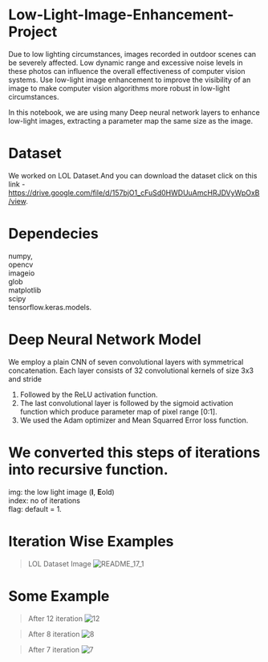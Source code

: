 # Low-Light-Image-Enhancement-Project 
Due to low lighting circumstances, images recorded in outdoor scenes can be severely affected. Low dynamic range and excessive noise levels in these photos can influence the overall effectiveness of computer vision systems. Use low-light image enhancement to improve the visibility of an image to make computer vision algorithms more robust in low-light circumstances.

In this notebook, we are using many Deep neural network layers to enhance low-light images, extracting a parameter map the same size as the image.

# Dataset
We worked on LOL Dataset.And you can download the dataset click on this link - https://drive.google.com/file/d/157bjO1_cFuSd0HWDUuAmcHRJDVyWpOxB/view.

# Dependecies
numpy,<br>
opencv<br>
imageio<br>
glob <br>
matplotlib <br>
scipy <br>
tensorflow.keras.models.

# Deep Neural Network Model
We employ a plain CNN of seven convolutional
layers with symmetrical concatenation. Each layer
consists of 32 convolutional kernels of size 3x3 and stride<br>
1. Followed by the ReLU activation function. <br> 
2. The last convolutional layer is followed by the sigmoid activation function which produce parameter map of pixel range [0:1].<br>
3. We used the Adam optimizer and Mean Squarred Error loss function.


# We converted this steps of iterations into recursive function.
img: the low light image (**I**, **E**old) <br/>
index: no of iterations <br/>
flag: default = 1.

# Iteration Wise Examples
>LOL Dataset Image
![README_17_1](https://user-images.githubusercontent.com/66743388/121814561-5269ff00-cc8f-11eb-8c89-6c46f6b33682.png)

# Some Example
>After 12 iteration
![12](https://user-images.githubusercontent.com/66743388/121814224-804e4400-cc8d-11eb-9604-fc70e2917b36.png)

>After 8 iteration
![8](https://user-images.githubusercontent.com/66743388/121814475-edaea480-cc8e-11eb-9690-9c813c63b9f4.png)

>After 7 iteration
![7](https://user-images.githubusercontent.com/66743388/121814616-a2e15c80-cc8f-11eb-8e3a-b657f98dd3b3.png)




